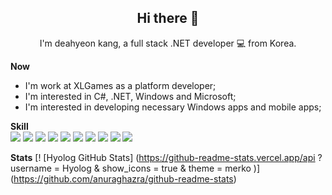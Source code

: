 
## <div align=center>Hi there 👋</div>

<div align=center>I'm deahyeon kang, a full stack .NET developer 💻 from Korea.</div>

**Now**
- I'm work at XLGames as a platform developer;
- I'm interested in C#, .NET, Windows and Microsoft;
- I'm interested in developing necessary Windows apps and mobile apps;

**Skill**    
<img src="https://img.shields.io/badge/-C%23-%23239120?style=for-the-badge&logo=C-Sharp" />
<img src="https://img.shields.io/badge/Python-14354C?style=for-the-badge&logo=python&logoColor=white" />
<img src="https://img.shields.io/badge/-.NET-%235C2D91?style=for-the-badge&logo=.NET" />
<img src="https://img.shields.io/badge/Xamarin-3498DB?style=for-the-badge&logo=xamarin&logoColor=white" />
<img src="https://img.shields.io/badge/Windows-0078D6?style=for-the-badge&logo=windows&logoColor=white" />
<img src="https://img.shields.io/badge/-Visual%20Studio-%235C2D91?style=for-the-badge&logo=Visual-Studio" />
<img src="https://img.shields.io/badge/-Visual%20Studio%20Code-%23007ACC?style=for-the-badge&logo=Visual-Studio-Code" />
<img src="https://img.shields.io/badge/-GitLab-%23FCA121?style=for-the-badge&logo=GitLab" />
<img src="https://img.shields.io/badge/-MSSQL-%23CC2927?style=for-the-badge&logo=Microsoft-SQL-Server" />
<img src="https://img.shields.io/badge/-SQLite-%23003B57?style=for-the-badge&logo=SQLite" />

**Stats**
[! [Hyolog GitHub Stats] (https://github-readme-stats.vercel.app/api ? username = Hyolog & show_icons = true & theme = merko  )] (https://github.com/anuraghazra/github-readme-stats)
